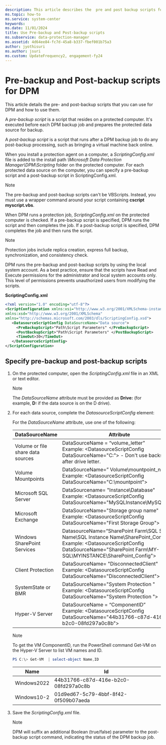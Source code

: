 ```yaml
---
description: This article describes the  pre and post backup scripts for Data Protection Manager.
ms.topic: how-to
ms.service: system-center
keywords:
ms.date: 11/01/2024
title: Use Pre-backup and Post-backup scripts
ms.subservice: data-protection-manager
ms.assetid: 4d64ee84-fc7d-45a8-b337-fbef001b75a3
author: jyothisuri
ms.author: jsuri
ms.custom: UpdateFrequency2, engagement-fy24
---
```


# Pre-backup and Post-backup scripts for DPM

This article details the pre- and post-backup scripts that you can use for DPM and how to use them.

A *pre-backup script* is a script that resides on a protected computer. It's executed before each DPM backup job and prepares the protected data source for backup.

A *post-backup script* is a script that runs after a DPM backup job to do any post-backup processing, such as bringing a virtual machine back online.

When you install a protection agent on a computer, a *ScriptingConfig.xml* file is added to the install path *\Microsoft Data Protection Manager\DPM\Scripting* folder on the protected computer. For each protected data source on the computer, you can specify a pre-backup script and a post-backup script in ScriptingConfig.xml.

> [!NOTE]
> The pre-backup and post-backup scripts can't be VBScripts. Instead, you must use a wrapper command around your script containing **cscript myscript.vbs**.

When DPM runs a protection job, *ScriptingConfig.xml* on the protected computer is checked. If a pre-backup script is specified, DPM runs the script and then completes the job. If a post-backup script is specified, DPM completes the job and then runs the script.

> [!NOTE]
> Protection jobs include replica creation, express full backup, synchronization, and consistency check.

DPM runs the pre-backup and post-backup scripts by using the local system account. As a best practice, ensure that the scripts have Read and Execute permissions for the administrator and local system accounts only. This level of permissions prevents unauthorized users from modifying the scripts.

**ScriptingConfig.xml**

```xml
<?xml version="1.0" encoding="utf-8"?>
<ScriptConfiguration xmlns:xsi="http://www.w3.org/2001/XMLSchema-instance"
xmlns:xsd="http://www.w3.org/2001/XMLSchema"
xmlns="http://schemas.microsoft.com/2003/dls/ScriptingConfig.xsd">
   <DatasourceScriptConfig DataSourceName="Data source">
     <PreBackupScript>"Path\Script Parameters" </PreBackupScript>
     <PostBackupScript>"Path\Script Parameters" </PostBackupScript>
     <TimeOut>30</TimeOut>
   </DatasourceScriptConfig>
</ScriptConfiguration>
```

## Specify pre-backup and post-backup scripts

1. On the protected computer, open the *ScriptingConfig.xml* file in an XML or text editor.

   > [!NOTE]
   > The *DataSourceName* attribute must be provided as **Drive:** (for example, **D:** if the data source is on the D drive).

2. For each data source, complete the *DatasourceScriptConfig* element:

    For the *DataSourceName* attribute, use one of the following:

    | DataSourceName | Attribute |
    |---|---|
    |Volume or file share data sources|DataSourceName = “volume_letter” <br>Example:  \<DatasourceScriptConfig DataSourceName="C:"\>   - Don't use backslash `\` after drive letter.|
    |Volume Mountpoints|DataSourceName=” Volume\mountpoint_name” <br>Example: \<DatasourceScriptConfig DataSourceName="C:\mountpoint"\>|
    |Microsoft SQL Server|DataSourcename= "Instance\Database" <br>Example:  \<DatasourceScriptConfig DataSourceName="MySQLInstance\MySQLDB"\>|
    |Microsoft Exchange|DataSourceName="Storage group name" <br>Example: \<DatasourceScriptConfig DataSourceName="First Storage Group"\>|
    |Windows SharePoint Services|DatasourceName=“SharePoint Farm\SQL Server Name\SQL Instance Name\SharePoint_Config”   <br>Example: \<DatasourceScriptConfig DataSourceName="SharePoint Farm\MY-SQL\MYINSTANCE\SharePoint_Config"\>|
    |Client Protection|DataSourceName= "DisconnectedClient" <br>Example: \<DatasourceScriptConfig DataSourceName="DisconnectedClient"\>|
    |SystemState or BMR|DataSourceName="System Protection " <br>Example: \<DatasourceScriptConfig DataSourceName="System Protection "\> |
    |Hyper-V Server|DataSourceName = “ComponentID” <br>Example: \<DatasourceScriptConfig DataSourceName="44b31766-c87d-416e-b2c0-08fd297a0c8b"\>|

    >[!NOTE]
    >To get the VM ComponentID, run the PowerShell command Get-VM on the Hyper-V Server to list VM names and ID.
    > ```powershell
    > PS C:\> Get-VM  | select-object Name,ID
    > ```
    >| Name | Id |
    >| --- | --- |
    >| Windows2022 | 44b31766-c87d-416e-b2c0-08fd297a0c8b |
    >| Windows10-2 | 01d9ed67-5c79-4bbf-8f42-0f509b07aeda |

3. Save the *ScriptingConfig.xml* file.

    > [!NOTE]
    > DPM will suffix an additional Boolean (true/false) parameter to the post-backup script command, indicating the status of the DPM backup job.
